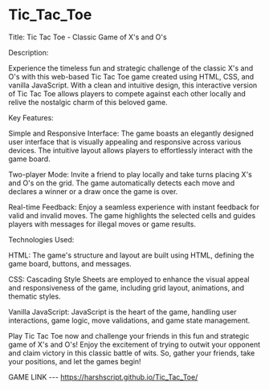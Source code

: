 # Tic_Tac_Toe

Title: Tic Tac Toe - Classic Game of X's and O's

Description:

Experience the timeless fun and strategic challenge of the classic X's and O's with this web-based Tic Tac Toe game created using HTML, CSS, and vanilla JavaScript. With a clean and intuitive design, this interactive version of Tic Tac Toe allows players to compete against each other locally and relive the nostalgic charm of this beloved game.

Key Features:

Simple and Responsive Interface: The game boasts an elegantly designed user interface that is visually appealing and responsive across various devices. The intuitive layout allows players to effortlessly interact with the game board.

Two-player Mode: Invite a friend to play locally and take turns placing X's and O's on the grid. The game automatically detects each move and declares a winner or a draw once the game is over.

Real-time Feedback: Enjoy a seamless experience with instant feedback for valid and invalid moves. The game highlights the selected cells and guides players with messages for illegal moves or game results.

Technologies Used:

HTML: The game's structure and layout are built using HTML, defining the game board, buttons, and messages.

CSS: Cascading Style Sheets are employed to enhance the visual appeal and responsiveness of the game, including grid layout, animations, and thematic styles.

Vanilla JavaScript: JavaScript is the heart of the game, handling user interactions, game logic, move validations, and game state management.

Play Tic Tac Toe now and challenge your friends in this fun and strategic game of X's and O's! Enjoy the excitement of trying to outwit your opponent and claim victory in this classic battle of wits. So, gather your friends, take your positions, and let the games begin!


GAME LINK --- https://harshscript.github.io/Tic_Tac_Toe/
